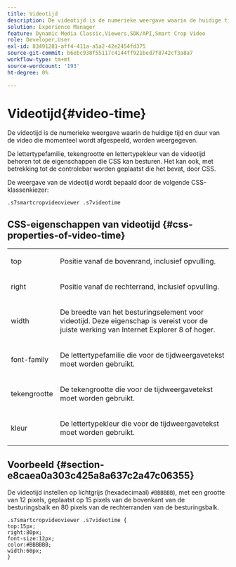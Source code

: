 ```yaml
---
title: Videotijd
description: De videotijd is de numerieke weergave waarin de huidige tijd en duur van de video die momenteel wordt afgespeeld, worden weergegeven.
solution: Experience Manager
feature: Dynamic Media Classic,Viewers,SDK/API,Smart Crop Video
role: Developer,User
exl-id: 83491281-aff4-411a-a5a2-42e2454fd375
source-git-commit: b6ebc938f55117c4144ff921bed7f8742cf3a8a7
workflow-type: tm+mt
source-wordcount: '193'
ht-degree: 0%

---
```


# Videotijd{#video-time}

De videotijd is de numerieke weergave waarin de huidige tijd en duur van de video die momenteel wordt afgespeeld, worden weergegeven.

<!--<a id="section_061E550C1C1D4DB2BD663A898895B38C"></a>-->

De lettertypefamilie, tekengrootte en lettertypekleur van de videotijd behoren tot de eigenschappen die CSS kan besturen. Het kan ook, met betrekking tot de controlebar worden geplaatst die het bevat, door CSS.

De weergave van de videotijd wordt bepaald door de volgende CSS-klassenkiezer:

```
.s7smartcropvideoviewer .s7videotime
```

## CSS-eigenschappen van videotijd {#css-properties-of-video-time}

<table id="table_C48C56E696304C9BAFEE71BA9EA9A174"> 
 <tbody> 
  <tr> 
   <td colname="col1"> <p> <span class="codeph"> top </span> </p> </td> 
   <td colname="col2"> <p>Positie vanaf de bovenrand, inclusief opvulling. </p> </td> 
  </tr> 
  <tr> 
   <td colname="col1"> <p> <span class="codeph"> right </span> </p> </td> 
   <td colname="col2"> <p>Positie vanaf de rechterrand, inclusief opvulling. </p> </td> 
  </tr> 
  <tr> 
   <td colname="col1"> <p> <span class="codeph"> width </span> </p> </td> 
   <td colname="col2"> <p> De breedte van het besturingselement voor videotijd. Deze eigenschap is vereist voor de juiste werking van Internet Explorer 8 of hoger. </p> </td> 
  </tr> 
  <tr> 
   <td colname="col1"> <p> <span class="codeph"> font-family </span> </p> </td> 
   <td colname="col2"> <p>De lettertypefamilie die voor de tijdweergavetekst moet worden gebruikt. </p> </td> 
  </tr> 
  <tr> 
   <td colname="col1"> <p> <span class="codeph"> tekengrootte </span> </p> </td> 
   <td colname="col2"> <p>De tekengrootte die voor de tijdweergavetekst moet worden gebruikt. </p> </td> 
  </tr> 
  <tr> 
   <td colname="col1"> <p> <span class="codeph"> kleur </span> </p> </td> 
   <td colname="col2"> <p>De lettertypekleur die voor de tijdweergavetekst moet worden gebruikt. </p> </td> 
  </tr> 
 </tbody> 
</table>

## Voorbeeld {#section-e8caea0a303c425a8a637c2a47c06355}

De videotijd instellen op lichtgrijs (hexadecimaal) `#BBBBBB`), met een grootte van 12 pixels, geplaatst op 15 pixels van de bovenkant van de besturingsbalk en 80 pixels van de rechterranden van de besturingsbalk.

```
.s7smartcropvideoviewer .s7videotime { 
top:15px; 
right:80px; 
font-size:12px; 
color:#BBBBBB; 
width:60px;  
}
```
